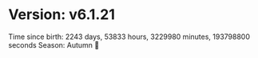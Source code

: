 # Version: v6.1.21
Time since birth: 2243 days, 53833 hours, 3229980 minutes, 193798800 seconds
Season: Autumn 🍁
